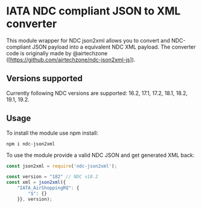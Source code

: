 # IATA NDC compliant JSON to XML converter

This module wrapper for NDC json2xml allows you to convert and NDC-compliant JSON payload into a equivalent NDC XML payload. 
The converter code is originally made by @airtechzone ([https://github.com/airtechzone/ndc-json2xml-js]).

## Versions supported

Currently following NDC versions are supported: 16.2, 17.1, 17.2, 18.1, 18.2, 19.1, 19.2.

## Usage

To install the module use npm install:
```
npm i ndc-json2xml
```

To use the module provide a valid NDC JSON and get generated XML back:

```javascript
const json2xml = require('ndc-json2xml');

const version = "182" // NDC v18.2
const xml = json2xml({
    "IATA_AirShoppingRQ": {
        "$": {}
    }}, version);
```